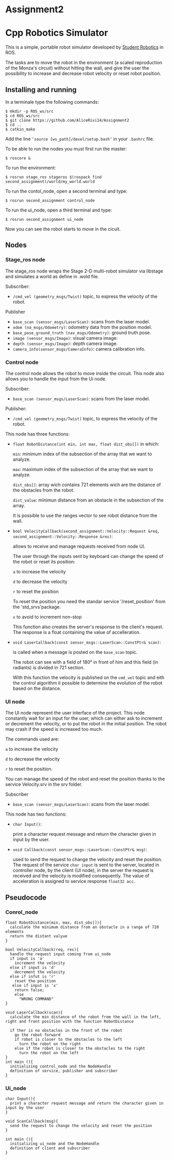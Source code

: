 # Assignment2

Cpp Robotics Simulator
================================

This is a simple, portable robot simulator developed by [Student Robotics](https://studentrobotics.org) in ROS.

The tasks are to move the robot in the environment (a scaled reproduction of the Monza's circuit) without hitting the wall, and give the user the possibility to increase and decrease robot velocity or reset robot position.

Installing and running
----------------------

In a terminale type the following commands:
```bashscript
$ mkdir -p ROS_ws/src
$ cd ROS_ws/src
$ git clone https://github.com/AliceRivi14/Assignment2
$ cd ..
$ catkin_make
```
Add the line `‘source [ws_path]/devel/setup.bash’` in your `.bashrc` file.

To be able to run the nodes you must first run the master:
```bashscript
$ roscore &
```

To run the environment:
```bashscript
$ rosrun stage_ros stageros $(rospack find second_assignment)/world/my_world.world
```

To run the contol_node, open a second terminal and type:
```bashscript
$ rosrun second_assignment control_node
```

To run the ui_node, open a third terminal and type:
```bashscript
$ rosrun second_assignment ui_node
```

Now you can see the robot starts to move in the cicuit.

Nodes
-----------

### Stage_ros node ###

The stage_ros node wraps the Stage 2-D multi-robot simulator via libstage and simulates a world as define in .wold file.

Subscriber:
* `/cmd_vel (geometry_msgs/Twist)` topic, to express the velocity of the robot.

Publisher
* `base_scan (sensor_msgs/LaserScan)`: scans from the laser model.
* `odom (na_msgs/Odometry)`: odometry data from the position model.
* `base_pose_ground_truth (nav_msgs/Odometry)`: ground truth pose.
* `image (sensor_msgs/Image)`: visual camera image:
* `depth (sensor_msgs/Image)`: depth camera image.
* `camera_info(sensor_msgs/CameraInfo)`: camera calibration info.

### Control node ###

The control node allows the robot to move inside the circuit.
This node also allows you to handle the input from the Ui node.

Subscriber:
* `base_scan (sensor_msgs/LaserScan)`: scans from the laser model.

Publisher:
* `/cmd_vel (geometry_msgs/Twist)` topic, to express the velocity of the robot.

This node has three functions:

* `float RobotDistance(int min, int max, float dist_obs[])` in which:

    `min`: minimum index of the subsection of the array that we want to analyze.

    `max`: maximum index of the subsection of the array that we want to analyze.

    `dist_obs[]`: array wich contains 721 elements wich are the distance of the obstacles from the robot.

    `dist_value`: minimun distance from an obstacle in the subsection of the array.

    It is possible to use the ranges vector to see robot distance from the wall.

* `bool VelocityCallback(second_assignment::Velocity::Request &req, second_assignment::Velocity::Response &res)`:

    allows to receive and manage requests received from node UI.

    The user through the inputs sent by keyboard can change the speed of the robot or reset its position:

    `a` to increase the velocity

    `d` to decrease the velocity

    `r` to reset the position

    To reset the position you need the standar service '/reset_position' from the 'std_srvs'package.

    `x` to avoid to increment non-stop

    This function also creates the server's response to the client's request. The response is a float containing the value of accelleration.

* `void LaserCallback(const sensor_msgs::LaserScan::ConstPtr& scan)`:

    is called when a message is posted on the `base_scan` topic. 

    The robot can see with a field of 180° in front of him and this field (in radiants) is divided in 721 section.

    With this function the velocity is published on the `cmd_vel` topic and eith the control algorithm it possible to determine the evolution of the robot based on the distance.

### UI node ###

The UI node represent the user interface of the project. This node constantly wait for an input for the user, which can either ask to increment or decrement the velocity, or to put the robot in the initial position.
The robot may crash if the speed is increased too much.

The commands used are:

`a` to increase the velocity

`d` to decrease the velocity

`r` to reset the position.

You can manage the speed of the robot and reset the position thanks to the service Velocity.srv in the srv folder.

Subscriber
* `base_scan (sensor_msgs/LaserScan)`: scans from the laser model.


This node has two functions:

* `char Input()`:

    print a character request message and return the character given in input by the user.

* `void Callback(const sensor_msgs::LaserScan::ConstPtr& msg)`:

    used to send the request to change the velocity and reset the position.
    The request of the service `char input` is sent to the server, located in controller node, by the client (UI node), in the server the request is received and the velocity is modified consequently. The value of acceleration is assigned to service response `float32 acc`.


Pseudocode
------------------------

### Conrol_node ###

```pseudocode
float RobotDistance(min, max, dist_obs[]){
  calculate the minimum distance from an obstacle in a range of 720 elements
  return the distant valyue
}  

bool VelocityCallback(req, res){
  handle the request input coming from ui_node
  if input is 'a'
    increment the velocity
  else if input is 'd'
    decrement the velocity
  else if infut is 'r'
    reset the position
   else if input is 'x'
    return false;
    else
      "WRONG COMMAND"
}

void LaserCallback(scan){
  calculate the min distance of the robot from the wall in the left, right and front position with the function RobotDistance

  if ther is no obstacles in the front of the robot
    go the robot forward
    if robot is closer to the obstacles to the left
      turn the robot on the right
    else if the robot is closer to the obstacles to the right
      turn the robot on the left
}
int main (){
  initializing control_node and the NodeHandle
  definition of service, publisher and subscriber
}
```

### Ui_node ###

```pseudocode
char Input(){
  print a character request message and return the character given in input by the user
}  

void ScanCallback(msg){
  send the request to change the velocity and reset the position
}

int main (){
  initializing ui_node and the NodeHandle
  definition of client and subscriber
} 
```
